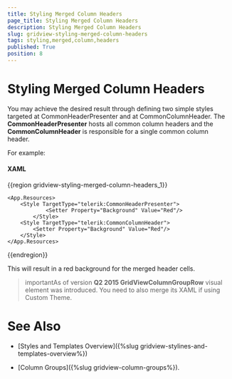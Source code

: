 ```yaml
---
title: Styling Merged Column Headers
page_title: Styling Merged Column Headers
description: Styling Merged Column Headers
slug: gridview-styling-merged-column-headers
tags: styling,merged,column,headers
published: True
position: 8
---
```


# Styling Merged Column Headers

You may achieve the desired result through defining two simple styles targeted at CommonHeaderPresenter and at CommonColumnHeader. The __CommonHeaderPresenter__ hosts all common column headers and the __CommonColumnHeader__ is responsible for a single common column header. 

For example:

#### __XAML__

{{region gridview-styling-merged-column-headers_1}}

	<App.Resources>
		<Style TargetType="telerik:CommonHeaderPresenter">
	            <Setter Property="Background" Value="Red"/>
	        </Style>
		<Style TargetType="telerik:CommonColumnHeader">
			<Setter Property="Background" Value="Red"/>
		</Style>
	</App.Resources>
{{endregion}}

This will result in a red background for the merged header cells.

>importantAs of version __Q2 2015 GridViewColumnGroupRow__ visual element was introduced. You need to also merge its XAML if using Custom Theme.

# See Also

 * [Styles and Templates Overview]({%slug gridview-stylines-and-templates-overview%})
 
 * [Column Groups]({%slug gridview-column-groups%}).
